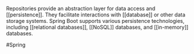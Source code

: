 Repositories provide an abstraction layer for data access and [[persistence]]. They facilitate interactions with [[database]] or other data storage systems. Spring Boot supports various persistence technologies, including [[relational databases]], [[NoSQL]] databases, and [[in-memory]] databases.

#Spring 